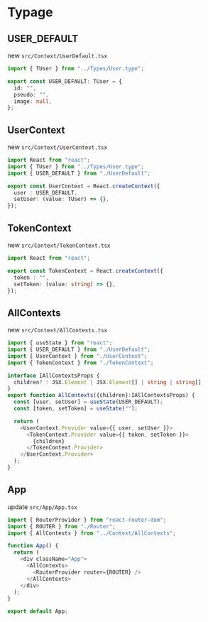 # Typage

## USER_DEFAULT

new ```src/Context/UserDefault.tsx```

```ts
import { TUser } from "../Types/User.type";

export const USER_DEFAULT: TUser = {
  id: "",
  pseudo: "",
  image: null,
};
```


## UserContext

new ```src/Context/UserContext.tsx```

```ts
import React from "react";
import { TUser } from "../Types/User.type";
import { USER_DEFAULT } from "./UserDefault";

export const UserContext = React.createContext({
  user : USER_DEFAULT,
  setUser: (value: TUser) => {},
});
```


## TokenContext

new ```src/Context/TokenContext.tsx```

```ts
import React from "react";

export const TokenContext = React.createContext({
  token : "",
  setToken: (value: string) => {},
});
```


## AllContexts

new ```src/Context/AllContexts.tsx```

```ts
import { useState } from "react";
import { USER_DEFAULT } from "./UserDefault";
import { UserContext } from "./UserContext";
import { TokenContext } from "./TokenContext";

interface IAllContextsProps {
  children? : JSX.Element | JSX.Element[] | string | string[]
}
export function AllContexts({children}:IAllContextsProps) {
  const [user, setUser] = useState(USER_DEFAULT);
  const [token, setToken] = useState("");

  return (
    <UserContext.Provider value={{ user, setUser }}>
      <TokenContext.Provider value={{ token, setToken }}>
        {children}
      </TokenContext.Provider>
    </UserContext.Provider>
  );
}
```


## App

update ```src/App/App.tsx```

```ts
import { RouterProvider } from "react-router-dom";
import { ROUTER } from "./Router";
import { AllContexts } from "../Context/AllContexts";

function App() {
  return (
    <div className="App">
      <AllContexts>
        <RouterProvider router={ROUTER} />
      </AllContexts>
    </div>
  );
}

export default App;

```
